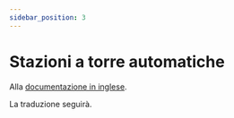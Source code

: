 ```yaml
---
sidebar_position: 3
---
```


# Stazioni a torre automatiche

Alla [documentazione in inglese](https://opendatadocs.meteoswiss.ch/a-data-groundbased/a3-automatic-tower-stations).

La traduzione seguirà.
